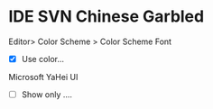# IDE SVN Chinese Garbled

Editor> Color Scheme > Color Scheme Font 

* [x] Use color... 

Microsoft YaHei UI 

* [ ] Show only .... 

